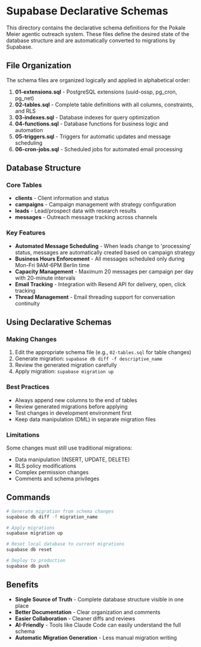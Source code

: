 # Supabase Declarative Schemas

This directory contains the declarative schema definitions for the Pokale Meier agentic outreach system. These files define the desired state of the database structure and are automatically converted to migrations by Supabase.

## File Organization

The schema files are organized logically and applied in alphabetical order:

1. **01-extensions.sql** - PostgreSQL extensions (uuid-ossp, pg_cron, pg_net)
2. **02-tables.sql** - Complete table definitions with all columns, constraints, and RLS
3. **03-indexes.sql** - Database indexes for query optimization
4. **04-functions.sql** - Database functions for business logic and automation
5. **05-triggers.sql** - Triggers for automatic updates and message scheduling
6. **06-cron-jobs.sql** - Scheduled jobs for automated email processing

## Database Structure

### Core Tables

- **clients** - Client information and status
- **campaigns** - Campaign management with strategy configuration  
- **leads** - Lead/prospect data with research results
- **messages** - Outreach message tracking across channels

### Key Features

- **Automated Message Scheduling** - When leads change to 'processing' status, messages are automatically created based on campaign strategy
- **Business Hours Enforcement** - All messages scheduled only during Mon-Fri 9AM-6PM Berlin time
- **Capacity Management** - Maximum 20 messages per campaign per day with 20-minute intervals
- **Email Tracking** - Integration with Resend API for delivery, open, click tracking
- **Thread Management** - Email threading support for conversation continuity

## Using Declarative Schemas

### Making Changes

1. Edit the appropriate schema file (e.g., `02-tables.sql` for table changes)
2. Generate migration: `supabase db diff -f descriptive_name`
3. Review the generated migration carefully
4. Apply migration: `supabase migration up`

### Best Practices

- Always append new columns to the end of tables
- Review generated migrations before applying
- Test changes in development environment first
- Keep data manipulation (DML) in separate migration files

### Limitations

Some changes must still use traditional migrations:
- Data manipulation (INSERT, UPDATE, DELETE)
- RLS policy modifications
- Complex permission changes
- Comments and schema privileges

## Commands

```bash
# Generate migration from schema changes
supabase db diff -f migration_name

# Apply migrations
supabase migration up

# Reset local database to current migrations
supabase db reset

# Deploy to production
supabase db push
```

## Benefits

- **Single Source of Truth** - Complete database structure visible in one place
- **Better Documentation** - Clear organization and comments
- **Easier Collaboration** - Cleaner diffs and reviews
- **AI-Friendly** - Tools like Claude Code can easily understand the full schema
- **Automatic Migration Generation** - Less manual migration writing